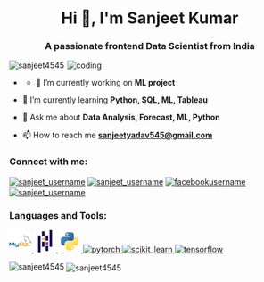 <h1 align="center">Hi 👋, I'm Sanjeet Kumar</h1>
<h3 align="center">A passionate frontend Data Scientist from India</h3>

<img align="right" alt="coding" width="400" src="https://media1.giphy.com/media/lP8xu5t2DLGG045H8F/giphy.gif">

<p align="left"> <img src="https://komarev.com/ghpvc/?username=sanjeet4545&label=Profile%20views&color=0e75b6&style=flat" alt="sanjeet4545" /> </p>

- - 🔭 I’m currently working on **ML project**

- 🌱 I’m currently learning **Python, SQL, ML, Tableau**

- 💬 Ask me about **Data Analysis, Forecast, ML, Python**

- 📫 How to reach me **sanjeetyadav545@gmail.com**

<h3 align="left">Connect with me:</h3>
<p align="left">
<a href="https://linkedin.com/in/sanjeet_username" target="blank"><img align="center" src="https://raw.githubusercontent.com/rahuldkjain/github-profile-readme-generator/master/src/images/icons/Social/linked-in-alt.svg" alt="sanjeet_username" height="30" width="40" /></a>
<a href="https://kaggle.com/sanjeet_username" target="blank"><img align="center" src="https://raw.githubusercontent.com/rahuldkjain/github-profile-readme-generator/master/src/images/icons/Social/kaggle.svg" alt="sanjeet_username" height="30" width="40" /></a>
<a href="https://fb.com/facebookusername" target="blank"><img align="center" src="https://raw.githubusercontent.com/rahuldkjain/github-profile-readme-generator/master/src/images/icons/Social/facebook.svg" alt="facebookusername" height="30" width="40" /></a>
<a href="https://instagram.com/sanjeet_username" target="blank"><img align="center" src="https://raw.githubusercontent.com/rahuldkjain/github-profile-readme-generator/master/src/images/icons/Social/instagram.svg" alt="sanjeet_username" height="30" width="40" /></a>
</p>

<h3 align="left">Languages and Tools:</h3>
<p align="left"> <a href="https://www.mysql.com/" target="_blank" rel="noreferrer"> <img src="https://raw.githubusercontent.com/devicons/devicon/master/icons/mysql/mysql-original-wordmark.svg" alt="mysql" width="40" height="40"/> </a> <a href="https://pandas.pydata.org/" target="_blank" rel="noreferrer"> <img src="https://raw.githubusercontent.com/devicons/devicon/2ae2a900d2f041da66e950e4d48052658d850630/icons/pandas/pandas-original.svg" alt="pandas" width="40" height="40"/> </a> <a href="https://www.python.org" target="_blank" rel="noreferrer"> <img src="https://raw.githubusercontent.com/devicons/devicon/master/icons/python/python-original.svg" alt="python" width="40" height="40"/> </a> <a href="https://pytorch.org/" target="_blank" rel="noreferrer"> <img src="https://www.vectorlogo.zone/logos/pytorch/pytorch-icon.svg" alt="pytorch" width="40" height="40"/> </a> <a href="https://scikit-learn.org/" target="_blank" rel="noreferrer"> <img src="https://upload.wikimedia.org/wikipedia/commons/0/05/Scikit_learn_logo_small.svg" alt="scikit_learn" width="40" height="40"/> </a> <a href="https://www.tensorflow.org" target="_blank" rel="noreferrer"> <img src="https://www.vectorlogo.zone/logos/tensorflow/tensorflow-icon.svg" alt="tensorflow" width="40" height="40"/> </a> </p>

<p><img align="left" src="https://github-readme-stats.vercel.app/api/top-langs?username=sanjeet4545&show_icons=true&locale=en&layout=compact" alt="sanjeet4545" /></p>

<p>&nbsp;<img align="center" src="https://github-readme-stats.vercel.app/api?username=sanjeet4545&show_icons=true&locale=en" alt="sanjeet4545" /></p>

